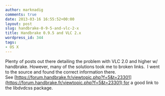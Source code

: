 ```yaml
---
author: marknadig
comments: true
date: 2013-03-16 16:55:52+00:00
layout: post
slug: handbrake-0-9-5-and-vlc-2-x
title: Handbrake 0.9.5 and VLC 2.x
wordpress_id: 344
tags:
- OS X
---
```


Plenty of posts out there detailing the problem with VLC 2.0 and higher w/ handbrake. However, many of the solutions took me to broken links.  I went to the source and found the correct information there. See [https://forum.handbrake.fr/viewtopic.php?f=5&t=23301](https://forum.handbrake.fr/viewtopic.php?f=5&t=23301) for a good link to the libdvdcss package.
